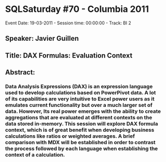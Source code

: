 # SQLSaturday #70 - Columbia 2011
Event Date: 19-03-2011 - Session time: 00:00:00 - Track: BI 2
## Speaker: Javier Guillen
## Title: DAX Formulas: Evaluation Context
## Abstract:
### Data Analysis Expressions (DAX) is an expression language used to develop calculations based on PowerPivot data. A lot of its capabilities are very intuitive to Excel power users as it emulates current functionality but over a much larger set of data.  However, Its real power emerges with the ability to create aggregations that are evaluated at different contexts on the data stored in-memory. This session will explore DAX formula context, which is of great benefit when developing business calculations like ratios or weighted averages.  A brief comparison with MDX will be established in order to contrast the process followed by each language when establishing the context of a calculation.
